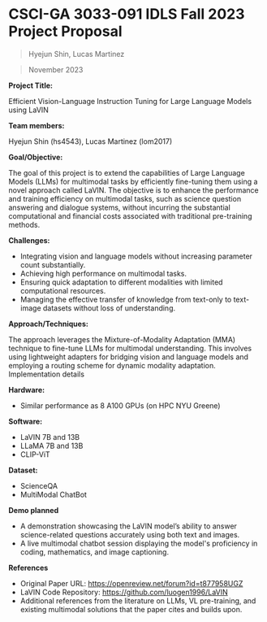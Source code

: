# CSCI-GA 3033-091 IDLS Fall 2023 Project Proposal

> Hyejun Shin, Lucas Martinez

> November 2023

**Project Title:**

Efficient Vision-Language Instruction Tuning for Large Language Models using LaVIN

**Team members:**

Hyejun Shin (hs4543), Lucas Martinez (lom2017)

**Goal/Objective:**

The goal of this project is to extend the capabilities of Large Language Models (LLMs) for multimodal tasks by efficiently fine-tuning them using a novel approach called LaVIN. The objective is to enhance the performance and training efficiency on multimodal tasks, such as science question answering and dialogue systems, without incurring the substantial computational and financial costs associated with traditional pre-training methods.

**Challenges:**

- Integrating vision and language models without increasing parameter count substantially.
- Achieving high performance on multimodal tasks.
- Ensuring quick adaptation to different modalities with limited computational resources.
- Managing the effective transfer of knowledge from text-only to text-image datasets without loss of understanding.

**Approach/Techniques:**

The approach leverages the Mixture-of-Modality Adaptation (MMA) technique to fine-tune LLMs for multimodal understanding. This involves using lightweight adapters for bridging vision and language models and employing a routing scheme for dynamic modality adaptation.
Implementation details

**Hardware:**

- Similar performance as 8 A100 GPUs (on HPC NYU Greene)

**Software:**

- LaVIN 7B and 13B
- LLaMA 7B and 13B
- CLIP-ViT

**Dataset:**

- ScienceQA
- MultiModal ChatBot

**Demo planned**

- A demonstration showcasing the LaVIN model’s ability to answer science-related questions accurately using both text and images.
- A live multimodal chatbot session displaying the model's proficiency in coding, mathematics, and image captioning.

**References**

- Original Paper URL: https://openreview.net/forum?id=t877958UGZ
- LaVIN Code Repository: https://github.com/luogen1996/LaVIN
- Additional references from the literature on LLMs, VL pre-training, and existing multimodal solutions that the paper cites and builds upon.

